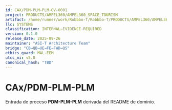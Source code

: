 ```yaml
---
id: CAX/PDM-PLM-PLM-OV-0001
project: PRODUCTS/AMPEL360/AMPEL360_SPACE_TOURISM
artifact: /home/runner/work/Robbbo-T/Robbbo-T/PRODUCTS/AMPEL360/AMPEL360_SPACE_TOURISM/PLUS/domains/EEE/cax/PDM-PLM-PLM/README.md
llc: SYSTEMS
classification: INTERNAL–EVIDENCE-REQUIRED
version: 0.1.0
release_date: 2025-09-26
maintainer: "ASI-T Architecture Team"
bridge: "CB→QB→UE→FE→FWD→QS"
ethics_guard: MAL-EEM
utcs_mi: v5.0
canonical_hash: "TBD"
---
```

# CAx/PDM-PLM-PLM

Entrada de proceso **PDM-PLM-PLM** derivada del README de dominio.

